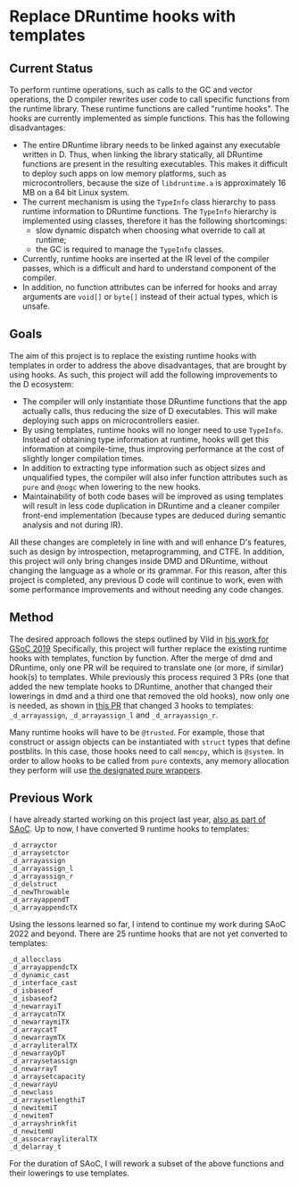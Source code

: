 # Replace DRuntime hooks with templates

## Current Status

To perform runtime operations, such as calls to the GC and vector operations, the D compiler rewrites user code to call specific functions from the runtime library.
These runtime functions are called "runtime hooks".
The hooks are currently implemented as simple functions.
This has the following disadvantages:
- The entire DRuntime library needs to be linked against any executable written in D.
Thus, when linking the library statically, all DRuntime functions are present in the resulting executables.
This makes it difficult to deploy such apps on low memory platforms, such as microcontrollers, because the size of `libdruntime.a` is approximately 16 MB on a 64 bit Linux system.
- The current mechanism is using the `TypeInfo` class hierarchy to pass runtime information to DRuntime functions.
The `TypeInfo` hierarchy is implemented using classes, therefore it has the following shortcomings:
    - slow dynamic dispatch when choosing what override to call at runtime;
    - the GC is required to manage the `TypeInfo` classes.
- Currently, runtime hooks are inserted at the IR level of the compiler passes, which is a difficult and hard to understand component of the compiler.
- In addition, no function attributes can be inferred for hooks and array arguments are `void[]` or `byte[]` instead of their actual types, which is unsafe.

## Goals

The aim of this project is to replace the existing runtime hooks with templates in order to address the above disadvantages, that are brought by using hooks.
As such, this project will add the following improvements to the D ecosystem:
- The compiler will only instantiate those DRuntime functions that the app actually calls, thus reducing the size of D executables.
This will make deploying such apps on microcontrollers easier.
- By using templates, runtime hooks will no longer need to use `TypeInfo`.
Instead of obtaining type information at runtime, hooks will get this information at compile-time, thus improving performance at the cost of slightly longer compilation times.
- In addition to extracting type information such as object sizes and unqualified types, the compiler will also infer function attributes such as `pure` and `@nogc` when lowering to the new hooks.
- Maintainability of both code bases will be improved as using templates will result in less code duplication in DRuntime and a cleaner compiler front-end implementation (because types are deduced during semantic analysis and not during IR).

All these changes are completely in line with and will enhance D's features, such as design by introspection, metaprogramming, and CTFE.
In addition, this project will only bring changes inside DMD and DRuntime, without changing the language as a whole or its grammar.
For this reason, after this project is completed, any previous D code will continue to work, even with some performance improvements and without needing any code changes.

## Method

The desired approach follows the steps outlined by Vild in [his work for GSoC 2019](https://raw.githubusercontent.com/Vild/GSOC2019/master/Proposal/Proposal.pdf#section.3)
Specifically, this project will further replace the existing runtime hooks with templates, function by function.
After the merge of dmd and DRuntime, only one PR will be required to translate one (or more, if similar) hook(s) to templates.
While previously this process required 3 PRs (one that added the new template hooks to DRuntime, another that changed their lowerings in dmd and a third one that removed the old hooks), now only one is needed, as shown in [this PR](https://github.com/dlang/dmd/pull/14310) that changed 3 hooks to templates: `_d_arrayassign`, `_d_arrayassign_l` and `_d_arrayassign_r`.

Many runtime hooks will have to be `@trusted`.
For example, those that construct or assign objects can be instantiated with `struct` types that define postblits.
In this case, those hooks need to call `memcpy`, which is `@system`.
In order to allow hooks to be called from `pure` contexts, any memory allocation they perform will use [the designated pure wrappers](https://github.com/dlang/dmd/blob/51b75544da5f227607cb2567a5063ebd540e49e0/druntime/src/core/memory.d#L1028).

## Previous Work

I have already started working on this project last year, [also as part of SAoC](https://forum.dlang.org/thread/ofpvwqnesyxjidcioqme@forum.dlang.org).
Up to now, I have converted 9 runtime hooks to templates:
```
_d_arrayctor
_d_arraysetctor
_d_arrayassign
_d_arrayassign_l
_d_arrayassign_r
_d_delstruct
_d_newThrowable
_d_arrayappendT
_d_arrayappendcTX
```

Using the lessons learned so far, I intend to continue my work during SAoC 2022 and beyond.
There are 25 runtime hooks that are not yet converted to templates:
```
_d_allocclass
_d_arrayappendcTX
_d_dynamic_cast
_d_interface_cast
_d_isbaseof
_d_isbaseof2
_d_newarrayiT
_d_arraycatnTX
_d_newarraymiTX
_d_arraycatT
_d_newarraymTX
_d_arrayliteralTX
_d_newarrayOpT
_d_arraysetassign
_d_newarrayT
_d_arraysetcapacity
_d_newarrayU
_d_newclass
_d_arraysetlengthiT
_d_newitemiT
_d_newitemT
_d_arrayshrinkfit
_d_newitemU
_d_assocarrayliteralTX
_d_delarray_t
```

For the duration of SAoC, I will rework a subset of the above functions and their lowerings to use templates.
